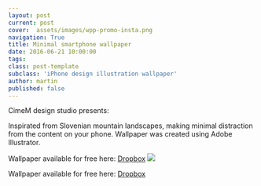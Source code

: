 ```yaml
---
layout: post
current: post
cover:  assets/images/wpp-promo-insta.png
navigation: True
title: Minimal smartphone wallpaper
date: 2016-06-21 10:00:00
tags:
class: post-template
subclass: 'iPhone design illustration wallpaper'
author: martin
published: false
---
```


CimeM design studio presents:

Inspirated from Slovenian mountain landscapes, making minimal distraction from the content on your phone. Wallpaper was created using Adobe Illustrator.

Wallpaper available for free here: [Dropbox](https://dl.dropboxuesrcontent.com/s/7y6pivre4sa2yr1/IMG_79613.jpg)
![](https://dl.dropboxusercontent.com/s/lst36oytdxy3t3e/iphone-6-mockup-in-hand.jpg)


Wallpaper available for free here: [Dropbox](http://dl.dropboxusercontent.com/s/uh27frtua6hs0k2/CimeM-wallpaper-design.jpg)
